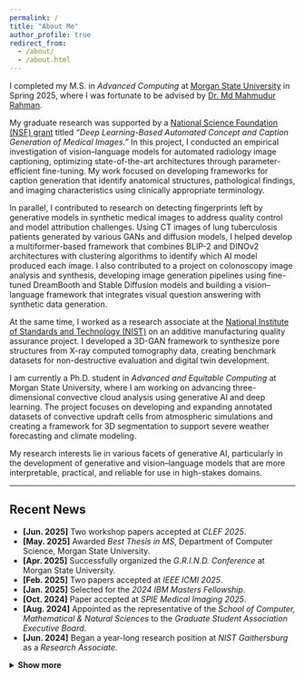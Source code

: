 ```yaml
---
permalink: /
title: "About Me"
author_profile: true
redirect_from:
  - /about/
  - /about.html
---
```


I completed my M.S. in *Advanced Computing* at [Morgan State University](https://www.morgan.edu/) in Spring 2025, where I was fortunate to be advised by [Dr. Md Mahmudur Rahman](https://www.morgan.edu/computer-science/faculty-and-staff/md-rahman).

My graduate research was supported by a [National Science Foundation (NSF) grant](https://www.nsf.gov/awardsearch/showAward?AWD_ID=2131207&HistoricalAwards=false) titled *“Deep Learning-Based Automated Concept and Caption Generation of Medical Images.”* In this project, I conducted an empirical investigation of vision–language models for automated radiology image captioning, optimizing state-of-the-art architectures through parameter-efficient fine-tuning. My work focused on developing frameworks for caption generation that identify anatomical structures, pathological findings, and imaging characteristics using clinically appropriate terminology.  

In parallel, I contributed to research on detecting fingerprints left by generative models in synthetic medical images to address quality control and model attribution challenges. Using CT images of lung tuberculosis patients generated by various GANs and diffusion models, I helped develop a multiformer-based framework that combines BLIP-2 and DINOv2 architectures with clustering algorithms to identify which AI model produced each image. I also contributed to a project on colonoscopy image analysis and synthesis, developing image generation pipelines using fine-tuned DreamBooth and Stable Diffusion models and building a vision–language framework that integrates visual question answering with synthetic data generation.  

At the same time, I worked as a research associate at the [National Institute of Standards and Technology (NIST)](https://www.nist.gov/additive-manufacturing) on an additive manufacturing quality assurance project. I developed a 3D-GAN framework to synthesize pore structures from X-ray computed tomography data, creating benchmark datasets for non-destructive evaluation and digital twin development.  

I am currently a Ph.D. student in *Advanced and Equitable Computing* at Morgan State University, where I am working on advancing three-dimensional convective cloud analysis using generative AI and deep learning. The project focuses on developing and expanding annotated datasets of convective updraft cells from atmospheric simulations and creating a framework for 3D segmentation to support severe weather forecasting and climate modeling.  

My research interests lie in various facets of generative AI, particularly in the development of generative and vision–language models that are more interpretable, practical, and reliable for use in high-stakes domains.  

---

## **Recent News**


- **[Jun. 2025]** Two workshop papers accepted at *CLEF 2025*.  
- **[May. 2025]** Awarded *Best Thesis in MS*, Department of Computer Science, Morgan State University.  
- **[Apr. 2025]** Successfully organized the *G.R.I.N.D. Conference* at Morgan State University.  
- **[Feb. 2025]** Two papers accepted at *IEEE ICMI 2025*.  
- **[Jan. 2025]** Selected for the *2024 IBM Masters Fellowship*.  
- **[Oct. 2024]** Paper accepted at *SPIE Medical Imaging 2025*.  
- **[Aug. 2024]** Appointed as the representative of the *School of Computer, Mathematical & Natural Sciences* to the *Graduate Student Association Executive Board*.  
- **[Jun. 2024]** Began a year-long research position at *NIST Gaithersburg* as a *Research Associate*.  

<details>
<summary><strong>Show more</strong></summary>

<br>

<ul>
  <li><strong>[May. 2024]</strong> Achieved <em>2nd place in caption prediction</em> at <em>ImageCLEFmedical 2024</em>.</li>
  <li><strong>[Aug. 2023]</strong> Began the <em>M.S. in Advanced Computing</em> program at <em>Morgan State University.</em></li>
  <li><strong>[May. 2023]</strong> Started internship at <em>iFarmer Ltd.</em> as a <em>Data Analyst.</em></li>
</ul>

</details>



